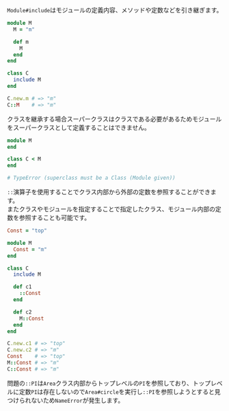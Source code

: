 `Module#include`はモジュールの定義内容、メソッドや定数などを引き継ぎます。

```ruby
module M
  M = "m"

  def m
    M
  end
end

class C
  include M
end

C.new.m # => "m"
C::M    # => "m"
```

クラスを継承する場合スーパークラスはクラスである必要があるためモジュールをスーパークラスとして定義することはできません。

```ruby
module M
end

class C < M
end

# TypeError (superclass must be a Class (Module given))
```

`::`演算子を使用することでクラス内部から外部の定数を参照することができます。  
またクラスやモジュールを指定することで指定したクラス、モジュール内部の定数を参照することも可能です。

```ruby
Const = "top"

module M
  Const = "m"
end

class C
  include M

  def c1
    ::Const
  end

  def c2
    M::Const
  end
end

C.new.c1 # => "top"
C.new.c2 # => "m"
Const    # => "top"
M::Const # => "m"
C::Const # => "m"
```

問題の`::PI`は`Area`クラス内部からトップレベルの`PI`を参照しており、トップレベルに定数`PI`は存在しないので`Area#circle`を実行し`::PI`を参照しようとすると見つけられないため`NameError`が発生します。